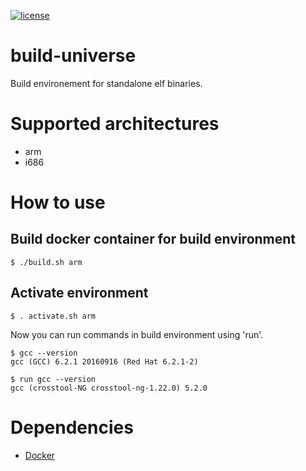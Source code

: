 [![license](https://img.shields.io/github/license/mashape/apistatus.svg?maxAge=2592000)](https://github.com/bobrofon/build-universe/blob/master/LICENSE)
# build-universe
Build environement for standalone elf binaries.
# Supported architectures
* arm
* i686

# How to use
## Build docker container for build environment
```
$ ./build.sh arm
```
## Activate environment
```
$ . activate.sh arm
```
Now you can run commands in build environment using 'run'.
```
$ gcc --version
gcc (GCC) 6.2.1 20160916 (Red Hat 6.2.1-2)

$ run gcc --version
gcc (crosstool-NG crosstool-ng-1.22.0) 5.2.0
```
# Dependencies
* [Docker](https://www.docker.com)

